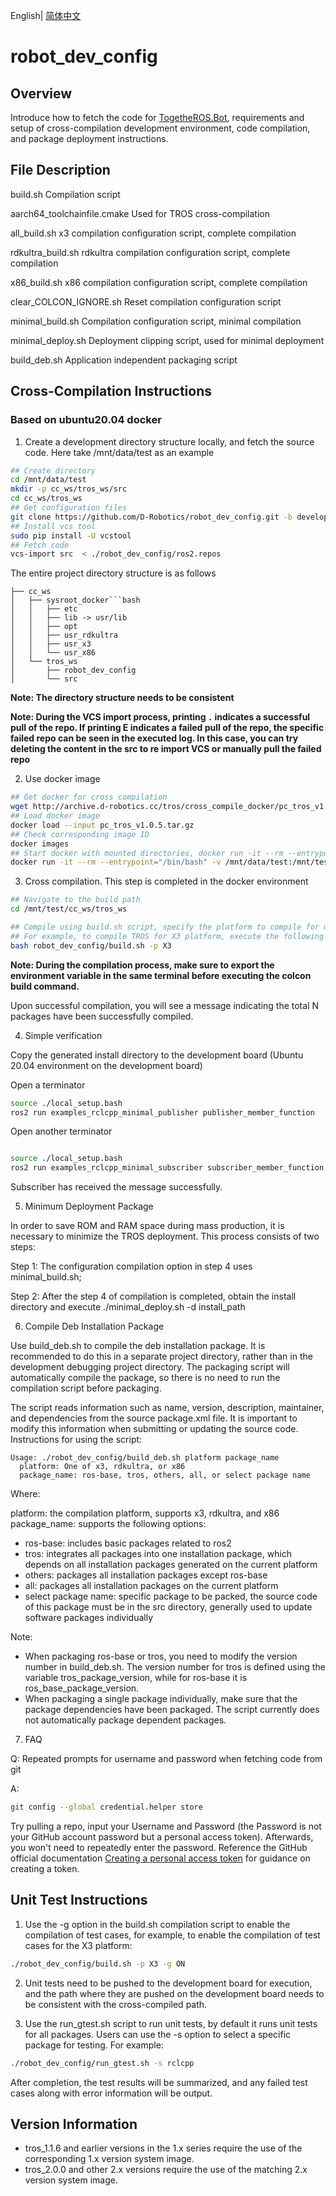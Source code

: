 English| [简体中文](./README_cn.md)

# robot_dev_config

## Overview

Introduce how to fetch the code for [TogetheROS.Bot](https://developer.d-robotics.cc/en/rdk_doc/Quick_start), requirements and setup of cross-compilation development environment, code compilation, and package deployment instructions.

## File Description

build.sh Compilation script

aarch64_toolchainfile.cmake Used for TROS cross-compilation

all_build.sh x3 compilation configuration script, complete compilation

rdkultra_build.sh rdkultra compilation configuration script, complete compilation

x86_build.sh x86 compilation configuration script, complete compilation

clear_COLCON_IGNORE.sh Reset compilation configuration script

minimal_build.sh Compilation configuration script, minimal compilation

minimal_deploy.sh Deployment clipping script, used for minimal deployment

build_deb.sh Application independent packaging script

## Cross-Compilation Instructions

### Based on ubuntu20.04 docker

1. Create a development directory structure locally, and fetch the source code. Here take /mnt/data/test as an example

```bash
## Create directory
cd /mnt/data/test
mkdir -p cc_ws/tros_ws/src
cd cc_ws/tros_ws
## Get configuration files
git clone https://github.com/D-Robotics/robot_dev_config.git -b develop
## Install vcs tool
sudo pip install -U vcstool 
## Fetch code
vcs-import src  < ./robot_dev_config/ros2.repos 
```

The entire project directory structure is as follows

```text
├── cc_ws
│   ├── sysroot_docker```bash
│   │   ├── etc
│   │   ├── lib -> usr/lib
│   │   ├── opt
│   │   ├── usr_rdkultra
│   │   ├── usr_x3
│   │   └── usr_x86
│   └── tros_ws
│       ├── robot_dev_config
│       └── src
```
**Note: The directory structure needs to be consistent**

**Note: During the VCS import process, printing `.` indicates a successful pull of the repo. If printing E indicates a failed pull of the repo, the specific failed repo can be seen in the executed log. In this case, you can try deleting the content in the src to re import VCS or manually pull the failed repo**

2. Use docker image

```bash
## Get docker for cross compilation
wget http://archive.d-robotics.cc/tros/cross_compile_docker/pc_tros_v1.0.5.tar.gz
## Load docker image
docker load --input pc_tros_v1.0.5.tar.gz
## Check corresponding image ID
docker images
## Start docker with mounted directories, docker run -it --rm --entrypoint="/bin/bash" -v Local directory in PC:Directory in docker image imageID
docker run -it --rm --entrypoint="/bin/bash" -v /mnt/data/test:/mnt/test 725ec5a56ede
```

3. Cross compilation. This step is completed in the docker environment

```bash
## Navigate to the build path
cd /mnt/test/cc_ws/tros_ws

## Compile using build.sh script, specify the platform to compile for using the -p option [X3|Rdkultra|X86]
## For example, to compile TROS for X3 platform, execute the following command
bash robot_dev_config/build.sh -p X3
```

**Note: During the compilation process, make sure to export the environment variable in the same terminal before executing the colcon build command.**

Upon successful compilation, you will see a message indicating the total N packages have been successfully compiled.

4. Simple verification

Copy the generated install directory to the development board (Ubuntu 20.04 environment on the development board)

Open a terminator
```bash
source ./local_setup.bash
ros2 run examples_rclcpp_minimal_publisher publisher_member_function
```

Open another terminator

```bash

source ./local_setup.bash
ros2 run examples_rclcpp_minimal_subscriber subscriber_member_function

```

Subscriber has received the message successfully.

5. Minimum Deployment Package

In order to save ROM and RAM space during mass production, it is necessary to minimize the TROS deployment. This process consists of two steps:

Step 1: The configuration compilation option in step 4 uses minimal_build.sh;

Step 2: After the step 4 of compilation is completed, obtain the install directory and execute ./minimal_deploy.sh -d install_path

6. Compile Deb Installation Package

Use build_deb.sh to compile the deb installation package. It is recommended to do this in a separate project directory, rather than in the development debugging project directory. The packaging script will automatically compile the package, so there is no need to run the compilation script before packaging.

The script reads information such as name, version, description, maintainer, and dependencies from the source package.xml file. It is important to modify this information when submitting or updating the source code. Instructions for using the script:

```text
Usage: ./robot_dev_config/build_deb.sh platform package_name
  platform: One of x3, rdkultra, or x86
  package_name: ros-base, tros, others, all, or select package name
```

Where:

platform: the compilation platform, supports x3, rdkultra, and x86
package_name: supports the following options:
- ros-base: includes basic packages related to ros2
- tros: integrates all packages into one installation package, which depends on all installation packages generated on the current platform
- others: packages all installation packages except ros-base
- all: packages all installation packages on the current platform
- select package name: specific package to be packed, the source code of this package must be in the src directory, generally used to update software packages individually

Note:

- When packaging ros-base or tros, you need to modify the version number in build_deb.sh. The version number for tros is defined using the variable tros_package_version, while for ros-base it is ros_base_package_version.
- When packaging a single package individually, make sure that the package dependencies have been packaged. The script currently does not automatically package dependent packages.

7. FAQ

Q: Repeated prompts for username and password when fetching code from git

A:

```bash
git config --global credential.helper store
```

Try pulling a repo, input your Username and Password (the Password is not your GitHub account password but a personal access token). Afterwards, you won't need to repeatedly enter the password. Reference the GitHub official documentation [Creating a personal access token](https://docs.github.com/en/authentication/keeping-your-account-and-data-secure/creating-a-personal-access-token) for guidance on creating a token.

## Unit Test Instructions

1. Use the -g option in the build.sh compilation script to enable the compilation of test cases, for example, to enable the compilation of test cases for the X3 platform:

```bash
./robot_dev_config/build.sh -p X3 -g ON
```

2. Unit tests need to be pushed to the development board for execution, and the path where they are pushed on the development board needs to be consistent with the cross-compiled path.

3. Use the run_gtest.sh script to run unit tests, by default it runs unit tests for all packages. Users can use the -s option to select a specific package for testing. For example:

```bash
./robot_dev_config/run_gtest.sh -s rclcpp
```

After completion, the test results will be summarized, and any failed test cases along with error information will be output.

## Version Information

- tros_1.1.6 and earlier versions in the 1.x series require the use of the corresponding 1.x version system image.
- tros_2.0.0 and other 2.x versions require the use of the matching 2.x version system image.
